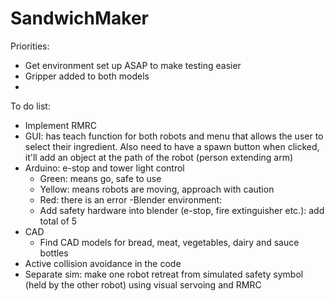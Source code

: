 # SandwichMaker
Priorities:
- Get environment set up ASAP to make testing easier
- Gripper added to both models 
- 



To do list:
- Implement RMRC
- GUI: has teach function for both robots and menu that allows the user to select their ingredient. Also need to have a spawn button when clicked, it'll add an object at the path of the robot (person extending arm)  
- Arduino: e-stop and tower light control
	- Green: means go, safe to use
	- Yellow: means robots are moving, approach with caution 
	- Red: there is an error
-Blender environment:
	- Add safety hardware into blender (e-stop, fire extinguisher etc.): add total of 5
- CAD
	- Find CAD models for bread, meat, vegetables, dairy and sauce bottles
- Active collision avoidance in the code 
- Separate sim: make one robot retreat from simulated safety symbol (held by the other robot) using visual servoing and RMRC

